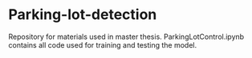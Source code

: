 # Parking-lot-detection
Repository for materials used in master thesis.
ParkingLotControl.ipynb contains all code used for training and testing the model.
